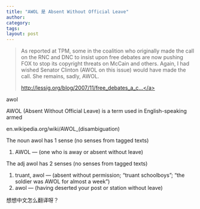 ```yaml
---
title: "AWOL 是 Absent Without Official Leave"
author:
category: 
tags: 
layout: post
---
```

<blockquote>

As reported at TPM, some in the coalition who originally made the call on the RNC and DNC to insist upon free debates are now pushing FOX to stop its copyright threats on McCain and others. Again, I had wished Senator Clinton (AWOL on this issue) would have made the call. She remains, sadly, AWOL.

<a href="http://lessig.org/blog/2007/11/free_debates_a_campaign_to_get.html">http://lessig.org/blog/2007/11/free_debates_a_c...</a>

</blockquote>

awol

AWOL (Absent Without Official Leave) is a term used in English-speaking armed

en.wikipedia.org/wiki/AWOL_(disambiguation)

The noun awol has 1 sense (no senses from tagged texts)

<ol>

<li>AWOL — (one who is away or absent without leave)</li>

</ol>

The adj awol has 2 senses (no senses from tagged texts)

<ol>

<li>truant, awol — (absent without permission; “truant schoolboys”; “the soldier was AWOL for almost a week”)</li>

<li>awol — (having deserted your post or station without leave)</li>

</ol>

想想中文怎么翻译呀？

